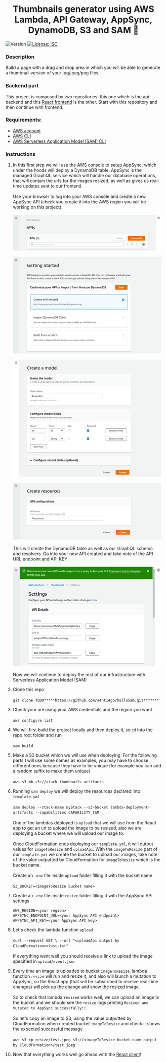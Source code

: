 <h1 align="center">Thumbnails generator using AWS Lambda, API Gateway, AppSync, DynamoDB, S3 and SAM 📢</h1>
<p>
  <img alt="Version" src="https://img.shields.io/badge/version-1.0.0-blue.svg?cacheSeconds=2592000" />
  <a href="#" target="_blank">
    <img alt="License: ISC" src="https://img.shields.io/badge/License-ISC-yellow.svg" />
  </a>
</p>

### Description

Build a page with a drag and drop area in which you will be able to generate a thumbnail version of your jpg/jpeg/png files.

### Backend part

This project is composed by two repositories: this one which is the api backend and this [React frontend](TODO*****https://aws.amazon.com******) is the other. Start with this repository and then continue with frontend.

### Requirements:
* [AWS account](https://aws.amazon.com)
* [AWS CLI](https://aws.amazon.com/cli)
* [AWS Serverless Application Model (SAM) CLI](https://aws.amazon.com/serverless/sam)

### Instructions

1. In this first step we will use the AWS console to setup AppSync, which under the hoods will deploy a DynamoDB table. AppSync is the managed GraphQL service which will handle our database operations, that will contain the urls for the images resized, as well as gives us real-time updates sent to our frontend.<br /><br />
Use your browser to log into your AWS console and create a new AppSync API (check you create it into the AWS region you will be working on this project):<br /><br />
![alt text](./appsyncCreation/01createAPI.png "Create API")<br /><br />
![alt text](./appsyncCreation/02startWizard.png "Start wizard")<br /><br />
![alt text](./appsyncCreation/03createModel.png "Create model")<br /><br />
![alt text](./appsyncCreation/04apiName.png "Name API")<br /><br />
This will create the DynamoDB table as well as our GraphQL schema and resolvers. Go into your new API created and take note of the API URL endpoint and API KEY<br /><br />
![alt text](./appsyncCreation/05settings.png "API endpoint and key")<br /><br />
Now we will continue to deploy the rest of our infrastructure with Serverless Application Model (SAM)

1. Clone this repo<br /><br />
`git clone TODO*****https://github.com/s4nt14go/helloSam.git*******`
1. Check your are using your AWS credentials and the region you want<br /><br />
`aws configure list`
1. We will first build the project locally and then deploy it, so `cd` into the repo root folder and run<br /><br />
`sam build`
1. Make a S3 bucket which we will use when deploying. For the following parts I will use some names as examples, you may have to choose different ones because they have to be unique (for example you can add a random suffix to make them unique)<br /><br />
`aws s3 mb s3://stack-thumbnails-artifacts`
1. Running `sam deploy` we will deploy the resources declared into `template.yml`<br /><br />
`sam deploy --stack-name myStack --s3-bucket lambda-deployment-artifacts --capabilities CAPABILITY_IAM`<br /><br />
One of the lambdas deployed is `upload` that we will use from the React app to get an url to upload the image to be resized, also we are deploying a bucket where we will upload our image to.<br /><br />
Once CloudFormation ends deploying our `template.yml`, it will output values for `imageToResize` and `uploadApi`. With the `imageToResize` part of our `template.yml` we create the bucket to upload our images, take note of the value outputted by CloudFormation for `imageToResize` which is the bucket name.<br /><br />
Create an `.env` file inside `upload` folder filling it with the bucket name<br /><br />
`S3_BUCKET=<imageToResize bucket name>`
1. Create an `.env` file inside `resize` folder filling it with the AppSync API settings<br />
    ```
    AWS_REGION=<your region>
    APPSYNC_ENDPOINT_URL=<your AppSync API endpoint>
    APPSYNC_API_KEY=<your AppSync API key>
    ```
1. Let's check the lambda function `upload`<br /><br />
`curl --request GET \
   --url "<uploadApi output by CloudFormation>=test.txt"`<br /><br />
If everything went well you should receive a link to upload the image specified in `upload/event.json`

1. Every time an image is uploaded to bucket `imageToResize`, lambda function `resize` will run and resize it, and also will launch a mutation to AppSync, so the React app (that will be subscribed to receive real-time changes) will pick up the change and show the resized image.<br /><br />
So to check that lambda `resized` works well, we can upload an image to the bucket and we should see the `resize` logs printing `Resized and mutated to AppSync successfully!!`.<br /><br />
So let's copy an image to S3, using the value outputted by CloudFormation when created bucket `imageToResize` and check it shows the expected successful message<br /><br />
`aws s3 cp resize/test.jpeg s3://<imageToResize bucket name output by CloudFormation>/test.jpeg`<br />
1. Now that everything works well go ahead with the [React client](*****TODO*https://momentjs.com/timezone******)!
